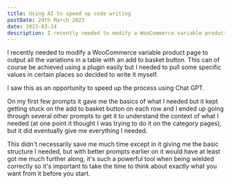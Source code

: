```yaml
---
title: Using AI to speed up code writing
postDate: 24th March 2023
date: 2023-03-24
description: I recently needed to modify a WooCommerce variable product page to output all the variations in a table with an add to basket button. This can of course be achieved using a plugin easily but I needed to pull some specific values in certain places so decided to write it myself. 
---
```

I recently needed to modify a WooCommerce variable product page to output all the variations in a table with an add to basket button. This can of course be achieved using a plugin easily but I needed to pull some specific values in certain places so decided to write it myself.

I saw this as an opportunity to speed up the process using Chat GPT.

On my first few prompts it gave me the basics of what I needed but it kept getting stuck on the add to basket button on each row and I ended up going through several other prompts to get it to understand the context of what I needed (at one point it thought I was trying to do it on the category pages), but it did eventually give me everything I needed.

This didn't necessarily save me much time except in it giving me the basic structure I needed, but with better prompts earlier on it would have at least got me much further along, it's such a powerful tool when being wielded correctly so it's important to take the time to think about exactly what you want from it before you start.